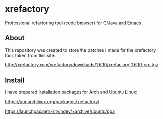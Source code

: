 # xrefactory

Professional refactoring tool (code browser) for C/Java and Emacs

## About

This repository was created to store the patches I made for the xrefactory tool, taken from this site:

http://xrefactory.com/xrefactory/downloads/1.6.10/xrefactory-1.6.10-src.tgz

## Install

I have prepared installation packages for Arch and Ubuntu Linux:

https://aur.archlinux.org/packages/xrefactory/

https://launchpad.net/~litvindev/+archive/ubuntu/ppa
